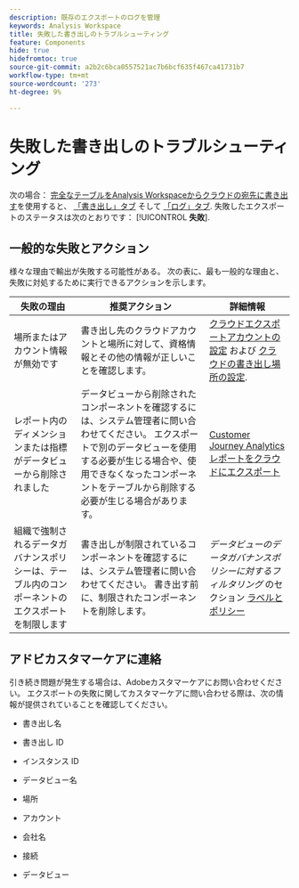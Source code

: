 ```yaml
---
description: 既存のエクスポートのログを管理
keywords: Analysis Workspace
title: 失敗した書き出しのトラブルシューティング
feature: Components
hide: true
hidefromtoc: true
source-git-commit: a2b2c6bca0557521ac7b6bcf635f467ca41731b7
workflow-type: tm+mt
source-wordcount: '273'
ht-degree: 9%

---
```


# 失敗した書き出しのトラブルシューティング

次の場合： [完全なテーブルをAnalysis Workspaceからクラウドの宛先に書き出す](/help/analysis-workspace/export/export-cloud.md)を使用すると、 [「書き出し」タブ](/help/components/exports/manage-exports.md) そして [「ログ」タブ](/help/components/exports/manage-export-logs.md). 失敗したエクスポートのステータスは次のとおりです： [!UICONTROL **失敗**].

## 一般的な失敗とアクション

様々な理由で輸出が失敗する可能性がある。 次の表に、最も一般的な理由と、失敗に対処するために実行できるアクションを示します。

| 失敗の理由 | 推奨アクション | 詳細情報 |
|---------|----------|---------|
| 場所またはアカウント情報が無効です | 書き出し先のクラウドアカウントと場所に対して、資格情報とその他の情報が正しいことを確認します。 | [クラウドエクスポートアカウントの設定](/help/components/exports/cloud-export-accounts.md) および [クラウドの書き出し場所の設定](/help/components/exports/cloud-export-locations.md). |
| レポート内のディメンションまたは指標がデータビューから削除されました | データビューから削除されたコンポーネントを確認するには、システム管理者に問い合わせてください。 エクスポートで別のデータビューを使用する必要が生じる場合や、使用できなくなったコンポーネントをテーブルから削除する必要が生じる場合があります。 | [Customer Journey Analyticsレポートをクラウドにエクスポート](/help/analysis-workspace/export/export-cloud.md) |
| 組織で強制されるデータガバナンスポリシーは、テーブル内のコンポーネントのエクスポートを制限します | 書き出しが制限されているコンポーネントを確認するには、システム管理者に問い合わせてください。 書き出す前に、制限されたコンポーネントを削除します。 | *データビューのデータガバナンスポリシーに対するフィルタリング* のセクション [ラベルとポリシー](/help/data-views/data-governance.md) |

## アドビカスタマーケアに連絡

引き続き問題が発生する場合は、Adobeカスタマーケアにお問い合わせください。 エクスポートの失敗に関してカスタマーケアに問い合わせる際は、次の情報が提供されていることを確認してください。

* 書き出し名

* 書き出し ID

* インスタンス ID

* データビュー名

* 場所

* アカウント

* 会社名

* 接続

* データビュー